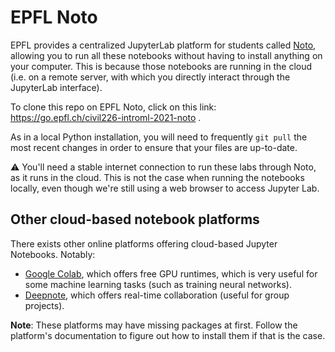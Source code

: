 # EPFL Noto

EPFL provides a centralized JupyterLab platform for students called [Noto](https://www.epfl.ch/education/educational-initiatives/cede/digitaltools/noto/), allowing you to run all these notebooks without having to install anything on your computer. This is because those notebooks are running in the cloud (i.e. on a remote server, with which you directly interact through the JupyterLab interface).

To clone this repo on EPFL Noto, click on this link: https://go.epfl.ch/civil226-introml-2021-noto .

As in a local Python installation, you will need to frequently `git pull` the most recent changes in order to ensure that your files are up-to-date.

:warning: You'll need a stable internet connection to run these labs through Noto, as it runs in the cloud. This is not the case when running the notebooks locally, even though we're still using a web browser to access Jupyter Lab.

## Other cloud-based notebook platforms

There exists other online platforms offering cloud-based Jupyter Notebooks. Notably:

- [Google Colab](https://colab.research.google.com/), which offers free GPU runtimes, which is very useful for some machine learning tasks (such as training neural networks).
- [Deepnote](https://deepnote.com/), which offers real-time collaboration (useful for group projects).

**Note**: These platforms may have missing packages at first. Follow the platform's documentation to figure out how to install them if that is the case.
